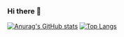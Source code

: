 ### Hi there 👋


[![Anurag's GitHub stats](https://github-readme-stats.vercel.app/api?username=xlnx089)](https://github.com/xlnx089/xlnx089)
[![Top Langs](https://github-readme-stats.vercel.app/api/top-langs/?username=xlnx089&langs_count=8)](https://github.com/xlnx089/xlnx089)


